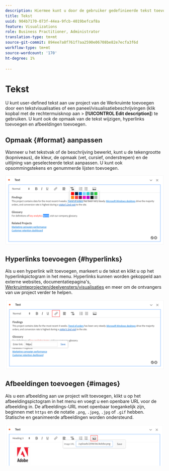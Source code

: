 ```yaml
---
description: Hiermee kunt u door de gebruiker gedefinieerde tekst toevoegen aan uw werkruimte.
title: Tekst
uuid: 904b7170-073f-44ea-9fcb-4019befcaf8a
feature: Visualizations
role: Business Practitioner, Administrator
translation-type: tm+mt
source-git-commit: 894ee7a8f761f7aa2590e06708be82e7ecfa3f6d
workflow-type: tm+mt
source-wordcount: '170'
ht-degree: 1%

---
```



# Tekst

U kunt user-defined tekst aan uw project van de Werkruimte toevoegen door een tekstvisualisaties of een paneel/visualisatiebeschrijvingen (klik kopbal met de rechtermuisknop aan > **[!UICONTROL Edit description]**) te gebruiken. U kunt ook de opmaak van de tekst wijzigen, hyperlinks toevoegen en afbeeldingen toevoegen.

## Opmaak {#format} aanpassen

Wanneer u het tekstvak of de beschrijving bewerkt, kunt u de tekengrootte (kopniveaus), de kleur, de opmaak (vet, cursief, onderstrepen) en de uitlijning van geselecteerde tekst aanpassen. U kunt ook opsommingstekens en genummerde lijsten toevoegen.

![](assets/format.png)

## Hyperlinks toevoegen {#hyperlinks}

Als u een hyperlink wilt toevoegen, markeert u de tekst en klikt u op het hyperlinkpictogram in het menu. Hyperlinks kunnen worden gekoppeld aan externe websites, documentatiepagina&#39;s, [Werkruimteprojecten/deelvensters/visualisaties](https://experienceleague.adobe.com/docs/analytics/analyze/analysis-workspace/curate-share/shareable-links.html) en meer om de ontvangers van uw project verder te helpen.

![](assets/hyperlink.png)

## Afbeeldingen toevoegen {#images}

Als u een afbeelding aan uw project wilt toevoegen, klikt u op het afbeeldingspictogram in het menu en voegt u een openbare URL voor de afbeelding in. De afbeeldings-URL moet openbaar toegankelijk zijn, beginnen met `https` en de notatie `.png`, `.jpeg`, `.jpg` of `.gif` hebben. Statische en geanimeerde afbeeldingen worden ondersteund.

![](assets/image.png)
